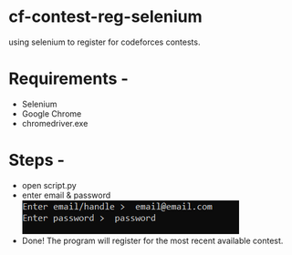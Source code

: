 # cf-contest-reg-selenium
using selenium to register for codeforces contests.

# Requirements - 
* Selenium 
* Google Chrome
* chromedriver.exe

# Steps -
* open script.py
* enter email & password ![Example-image](enter_info.PNG)
* Done! The program will register for the most recent available contest.
